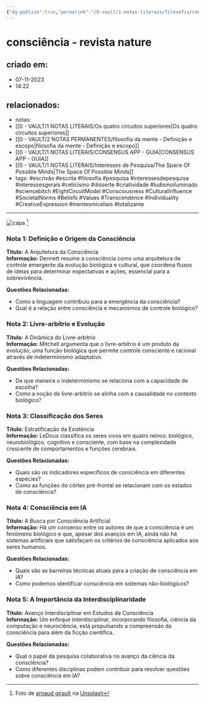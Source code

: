 ```yaml
---
{"dg-publish":true,"permalink":"/0-vault/1-notas-literais/filosofia/consciencia-revista-nature/","tags":["escrivão","escrita","filosofia","pesquisa","interessesdepesquisa","interessesgerais","ceticismo","disserte","criatividade","ludismoiluminado","sciencebitch","EightCircuitModel","Consciousness","CulturalInfluence","SocietalNorms","Beliefs","Values","Transcendence","Individuality","CreativeExpression","mentesmiceliais","totalizante"],"dgHomeLink":true,"dgShowLocalGraph":true,"dgShowFileTree":true,"dgEnableSearch":true}
---
```


# consciência - revista nature

## criado em: 
- 07-11-2023
- 14:22
## relacionados:
- notas: 
- [[0 - VAULT/1 NOTAS LITERAIS/Os quatro circuitos superiores\|Os quatro circuitos superiores]]
- [[0 - VAULT/2 NOTAS PERMANENTES/filosofia da mente - Definição e escopo\|filosofia da mente - Definição e escopo]]
- [[0 - VAULT/1 NOTAS LITERAIS/CONSENSUS APP - GUIA\|CONSENSUS APP - GUIA]]
- [[0 - VAULT/1 NOTAS LITERAIS/Interesses de Pesquisa/The Space Of Possible Minds\|The Space Of Possible Minds]]
- tags: #escrivão #escrita
#filosofia #pesquisa #interessesdepesquisa #interessesgerais #ceticismo #disserte #criatividade #ludismoiluminado #sciencebitch #EightCircuitModel #Consciousness #CulturalInfluence #SocietalNorms #Beliefs #Values #Transcendence #Individuality #CreativeExpression #mentesmiceliais #totalizante
---
![capa](https://images.unsplash.com/photo-1716881139357-ddcb2f52940c?q=80&w=2118&auto=format&fit=crop&ixlib=rb-4.0.3&ixid=M3wxMjA3fDB8MHxwaG90by1wYWdlfHx8fGVufDB8fHx8fA%3D%3D)
[^1]
### Nota 1: Definição e Origem da Consciência
**Título:** A Arquitetura da Consciência  
**Informação:** Dennett resume a consciência como uma arquitetura de controle emergente da evolução biológica e cultural, que coordena fluxos de ideias para determinar expectativas e ações, essencial para a sobrevivência.

**Questões Relacionadas:**  
- Como a linguagem contribuiu para a emergência da consciência?  
- Qual é a relação entre consciência e mecanismos de controle biológico?

### Nota 2: Livre-arbítrio e Evolução
**Título:** A Dinâmica do Livre-arbítrio  
**Informação:** Mitchell argumenta que o livre-arbítrio é um produto da evolução, uma função biológica que permite controle consciente e racional através de indeterminismo adaptativo.

**Questões Relacionadas:**  
- De que maneira o indeterminismo se relaciona com a capacidade de escolha?  
- Como a noção de livre-arbítrio se alinha com a causalidade no contexto biológico?

### Nota 3: Classificação dos Seres
**Título:** Estratificação da Existência  
**Informação:** LeDoux classifica os seres vivos em quatro reinos: biológico, neurobiológico, cognitivo e consciente, com base na complexidade crescente de comportamentos e funções cerebrais.

**Questões Relacionadas:**  
- Quais são os indicadores específicos de consciência em diferentes espécies?  
- Como as funções do córtex pré-frontal se relacionam com os estados de consciência?

### Nota 4: Consciência em IA
**Título:** A Busca por Consciência Artificial  
**Informação:** Há um consenso entre os autores de que a consciência é um fenômeno biológico e que, apesar dos avanços em IA, ainda não há sistemas artificiais que satisfaçam os critérios de consciência aplicados aos seres humanos.

**Questões Relacionadas:**  
- Quais são as barreiras técnicas atuais para a criação de consciência em IA?  
- Como podemos identificar consciência em sistemas não-biológicos?

### Nota 5: A Importância da Interdisciplinaridade
**Título:** Avanço Interdisciplinar em Estudos da Consciência  
**Informação:** Um enfoque interdisciplinar, incorporando filosofia, ciência da computação e neurociência, está propulsando a compreensão da consciência para além da ficção científica.

**Questões Relacionadas:**  
- Qual o papel da pesquisa colaborativa no avanço da ciência da consciência?  
- Como diferentes disciplinas podem contribuir para resolver questões sobre consciência em IA?
[^1]: Foto de [arnaud girault](https://unsplash.com/pt-br/@arnaudastro?utm_content=creditCopyText&utm_medium=referral&utm_source=unsplash) na [Unsplash](https://unsplash.com/pt-br/fotografias/uma-estrela-muito-grande-no-meio-do-ceu-zWOgtUIX7OE?utm_content=creditCopyText&utm_medium=referral&utm_source=unsplash)